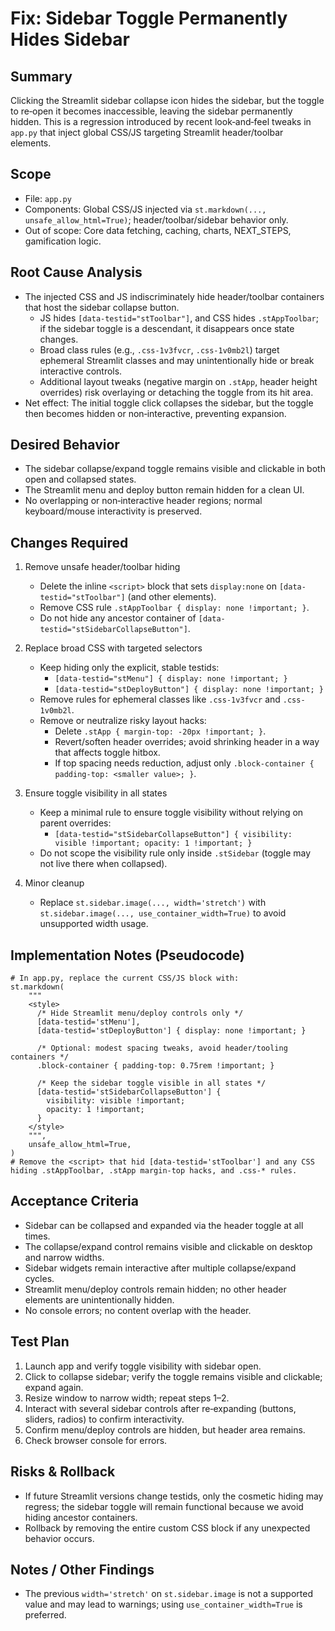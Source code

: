 # Fix: Sidebar Toggle Permanently Hides Sidebar

## Summary
Clicking the Streamlit sidebar collapse icon hides the sidebar, but the toggle to re‑open it becomes inaccessible, leaving the sidebar permanently hidden. This is a regression introduced by recent look‑and‑feel tweaks in `app.py` that inject global CSS/JS targeting Streamlit header/toolbar elements.

## Scope
- File: `app.py`
- Components: Global CSS/JS injected via `st.markdown(..., unsafe_allow_html=True)`; header/toolbar/sidebar behavior only.
- Out of scope: Core data fetching, caching, charts, NEXT_STEPS, gamification logic.

## Root Cause Analysis
- The injected CSS and JS indiscriminately hide header/toolbar containers that host the sidebar collapse button.
  - JS hides `[data-testid="stToolbar"]`, and CSS hides `.stAppToolbar`; if the sidebar toggle is a descendant, it disappears once state changes.
  - Broad class rules (e.g., `.css-1v3fvcr`, `.css-1v0mb2l`) target ephemeral Streamlit classes and may unintentionally hide or break interactive controls.
  - Additional layout tweaks (negative margin on `.stApp`, header height overrides) risk overlaying or detaching the toggle from its hit area.
- Net effect: The initial toggle click collapses the sidebar, but the toggle then becomes hidden or non‑interactive, preventing expansion.

## Desired Behavior
- The sidebar collapse/expand toggle remains visible and clickable in both open and collapsed states.
- The Streamlit menu and deploy button remain hidden for a clean UI.
- No overlapping or non‑interactive header regions; normal keyboard/mouse interactivity is preserved.

## Changes Required
1. Remove unsafe header/toolbar hiding
   - Delete the inline `<script>` block that sets `display:none` on `[data-testid="stToolbar"]` (and other elements).
   - Remove CSS rule `.stAppToolbar { display: none !important; }`.
   - Do not hide any ancestor container of `[data-testid="stSidebarCollapseButton"]`.

2. Replace broad CSS with targeted selectors
   - Keep hiding only the explicit, stable testids:
     - `[data-testid="stMenu"] { display: none !important; }`
     - `[data-testid="stDeployButton"] { display: none !important; }`
   - Remove rules for ephemeral classes like `.css-1v3fvcr` and `.css-1v0mb2l`.
   - Remove or neutralize risky layout hacks:
     - Delete `.stApp { margin-top: -20px !important; }`.
     - Revert/soften header overrides; avoid shrinking header in a way that affects toggle hitbox.
     - If top spacing needs reduction, adjust only `.block-container { padding-top: <smaller value>; }`.

3. Ensure toggle visibility in all states
   - Keep a minimal rule to ensure toggle visibility without relying on parent overrides:
     - `[data-testid="stSidebarCollapseButton"] { visibility: visible !important; opacity: 1 !important; }`
   - Do not scope the visibility rule only inside `.stSidebar` (toggle may not live there when collapsed).

4. Minor cleanup
   - Replace `st.sidebar.image(..., width='stretch')` with `st.sidebar.image(..., use_container_width=True)` to avoid unsupported width usage.

## Implementation Notes (Pseudocode)
```
# In app.py, replace the current CSS/JS block with:
st.markdown(
    """
    <style>
      /* Hide Streamlit menu/deploy controls only */
      [data-testid='stMenu'],
      [data-testid='stDeployButton'] { display: none !important; }

      /* Optional: modest spacing tweaks, avoid header/tooling containers */
      .block-container { padding-top: 0.75rem !important; }

      /* Keep the sidebar toggle visible in all states */
      [data-testid='stSidebarCollapseButton'] {
        visibility: visible !important;
        opacity: 1 !important;
      }
    </style>
    """,
    unsafe_allow_html=True,
)
# Remove the <script> that hid [data-testid='stToolbar'] and any CSS hiding .stAppToolbar, .stApp margin-top hacks, and .css-* rules.
```

## Acceptance Criteria
- Sidebar can be collapsed and expanded via the header toggle at all times.
- The collapse/expand control remains visible and clickable on desktop and narrow widths.
- Sidebar widgets remain interactive after multiple collapse/expand cycles.
- Streamlit menu/deploy controls remain hidden; no other header elements are unintentionally hidden.
- No console errors; no content overlap with the header.

## Test Plan
1. Launch app and verify toggle visibility with sidebar open.
2. Click to collapse sidebar; verify the toggle remains visible and clickable; expand again.
3. Resize window to narrow width; repeat steps 1–2.
4. Interact with several sidebar controls after re‑expanding (buttons, sliders, radios) to confirm interactivity.
5. Confirm menu/deploy controls are hidden, but header area remains.
6. Check browser console for errors.

## Risks & Rollback
- If future Streamlit versions change testids, only the cosmetic hiding may regress; the sidebar toggle will remain functional because we avoid hiding ancestor containers.
- Rollback by removing the entire custom CSS block if any unexpected behavior occurs.

## Notes / Other Findings
- The previous `width='stretch'` on `st.sidebar.image` is not a supported value and may lead to warnings; using `use_container_width=True` is preferred.
